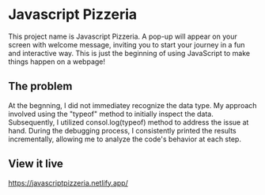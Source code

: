 # Javascript Pizzeria
This project name is Javascript Pizzeria. A pop-up will appear on your screen with welcome message, inviting you to start your journey in a fun and interactive way. This is just the beginning of using JavaScript to make things happen on a webpage!

## The problem
At the begnning, I did not immediatey recognize the data type. My approach involved using the "typeof" method to initially inspect the data. Subsequently, I utilized consol.log(typeof) method to address the issue at hand. During the debugging process, I consistently printed the results incrementally, allowing me to analyze the code's behavior at each step.

## View it live
https://javascriptpizzeria.netlify.app/
